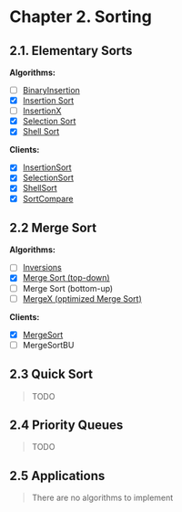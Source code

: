 # Chapter 2. Sorting

## 2.1. Elementary Sorts

**Algorithms:**

- [ ] [BinaryInsertion](https://algs4.cs.princeton.edu/code/edu/princeton/cs/algs4/BinaryInsertion.java.html)
- [x] [Insertion Sort](/js/lib/sorting/insertion-sort.js)
- [ ] [InsertionX](https://algs4.cs.princeton.edu/code/edu/princeton/cs/algs4/InsertionX.java.html)
- [x] [Selection Sort](/js/lib/sorting/selection-sort.js)
- [x] [Shell Sort](/js/lib/sorting/shell-sort.js)

**Clients:**

- [x] [InsertionSort](/bin/InsertionSort)
- [x] [SelectionSort](/bin/SelectionSort)
- [x] [ShellSort](/bin/ShellSort)
- [x] [SortCompare](/bin/SortCompare)

## 2.2 Merge Sort

**Algorithms:**

- [ ] [Inversions](https://algs4.cs.princeton.edu/code/edu/princeton/cs/algs4/Inversions.java.html)
- [x] [Merge Sort (top-down)](/js/lib/sorting/merge-sort.js)
- [ ] Merge Sort (bottom-up)
- [ ] [MergeX (optimized Merge Sort)](https://algs4.cs.princeton.edu/code/edu/princeton/cs/algs4/MergeX.java.html)

**Clients:**

- [x] [MergeSort](/bin/MergeSort)
- [ ] MergeSortBU

## 2.3 Quick Sort

> TODO

## 2.4 Priority Queues
> TODO

## 2.5 Applications

> There are no algorithms to implement

